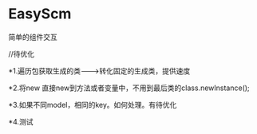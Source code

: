 # EasyScm
简单的组件交互

//待优化 

\*1.遍历包获取生成的类--->转化固定的生成类，提供速度

\*2.将new 直接new到方法或者变量中，不用到最后类的class.newInstance();

\*3.如果不同model，相同的key。如何处理。有待优化

\*4.测试



